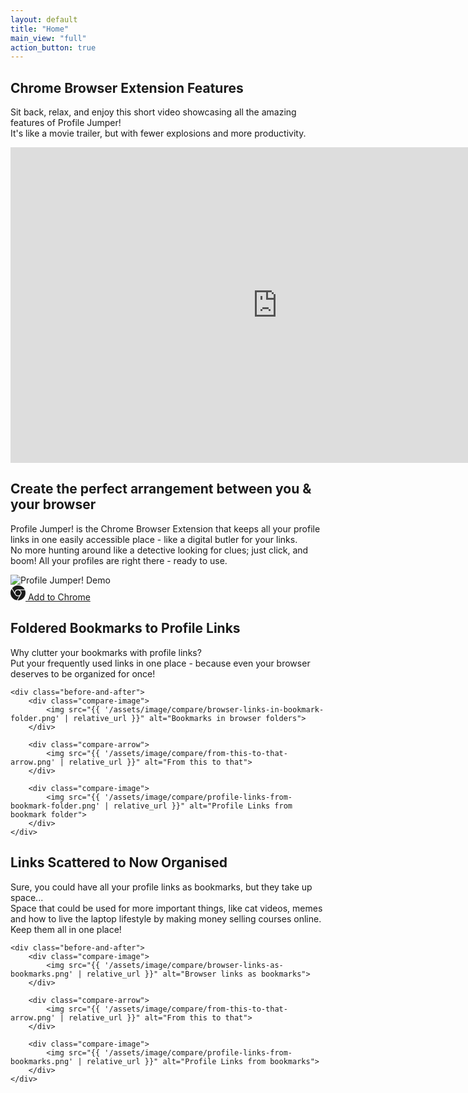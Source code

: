 ```yaml
---
layout: default
title: "Home"
main_view: "full"
action_button: true
---
```


<section class="centered">
    <h2>Chrome Browser Extension Features</h2>
    <p>
        Sit back, relax, and enjoy this short video showcasing all the amazing features of Profile Jumper!<br/>
        It's like a movie trailer, but with fewer explosions and more productivity. 
    </p>
    <iframe width="853" height="505" src="https://www.youtube.com/embed/ohg4J0rqEv8?si=v1RMciY2ZAIcAOds" title="YouTube video player" frameborder="0" allow="accelerometer; autoplay; clipboard-write; encrypted-media; gyroscope; picture-in-picture; web-share" referrerpolicy="strict-origin-when-cross-origin" allowfullscreen></iframe>
</section>

<section class="centered">
    <h1 class="mission-header">Create the perfect <span class="mission-header-highlight">arrangement</span> between <span class="mission-header-highlight">you</span> & <span class="mission-header-highlight">your browser</span></h1>
    <p>
        Profile Jumper! is the Chrome Browser Extension that keeps all your profile links in one easily accessible place - like a digital butler for your links.<br/> 
        No more hunting around like a detective looking for clues; just click, and boom! All your profiles are right there - ready to use.
    </p>
</section>

<section class="together">
    <div class="demo-present">
        <img src="{{ '/assets/image/demo/profile-jumper-demo.gif' | relative_url }}" alt="Profile Jumper! Demo">
    </div> 
    <div class="demo-action">
        <div class="button-wrapper-main"> 
            <a href="{{ site.url_chrome_store }}" class="large-button" role="button" target="_blank" rel="noopener noreferrer">
                <svg stroke="currentColor" fill="currentColor" stroke-width="0" role="img" viewBox="0 0 24 24" height="24px" width="24px" xmlns="http://www.w3.org/2000/svg"><path d="M12 0C8.21 0 4.831 1.757 2.632 4.501l3.953 6.848A5.454 5.454 0 0 1 12 6.545h10.691A12 12 0 0 0 12 0zM1.931 5.47A11.943 11.943 0 0 0 0 12c0 6.012 4.42 10.991 10.189 11.864l3.953-6.847a5.45 5.45 0 0 1-6.865-2.29zm13.342 2.166a5.446 5.446 0 0 1 1.45 7.09l.002.001h-.002l-5.344 9.257c.206.01.413.016.621.016 6.627 0 12-5.373 12-12 0-1.54-.29-3.011-.818-4.364zM12 16.364a4.364 4.364 0 1 1 0-8.728 4.364 4.364 0 0 1 0 8.728Z"></path></svg>
                Add to Chrome
            </a>
        </div>
    </div>
</section>

<section class="centered">
    <h2>Foldered Bookmarks to Profile Links</h2>
    <p>Why clutter your bookmarks with profile links?<br/> Put your frequently used links in one place - because even your browser deserves to be organized for once!</p>

    <div class="before-and-after">
        <div class="compare-image">
            <img src="{{ '/assets/image/compare/browser-links-in-bookmark-folder.png' | relative_url }}" alt="Bookmarks in browser folders">
        </div>

        <div class="compare-arrow">
            <img src="{{ '/assets/image/compare/from-this-to-that-arrow.png' | relative_url }}" alt="From this to that">
        </div>

        <div class="compare-image">
            <img src="{{ '/assets/image/compare/profile-links-from-bookmark-folder.png' | relative_url }}" alt="Profile Links from bookmark folder">
        </div>
    </div>
</section>

<section class="centered">
    <h2>Links Scattered to Now Organised</h2>
    <p>Sure, you could have all your profile links as bookmarks, but they take up space...<br/> Space that could be used for more important things, like cat videos, memes and how to live the laptop lifestyle by making money selling courses online.<br/> Keep them all in one place!</p>

    <div class="before-and-after">
        <div class="compare-image">
            <img src="{{ '/assets/image/compare/browser-links-as-bookmarks.png' | relative_url }}" alt="Browser links as bookmarks">
        </div>

        <div class="compare-arrow">
            <img src="{{ '/assets/image/compare/from-this-to-that-arrow.png' | relative_url }}" alt="From this to that">
        </div>

        <div class="compare-image">
            <img src="{{ '/assets/image/compare/profile-links-from-bookmarks.png' | relative_url }}" alt="Profile Links from bookmarks">
        </div>
    </div>
</section>